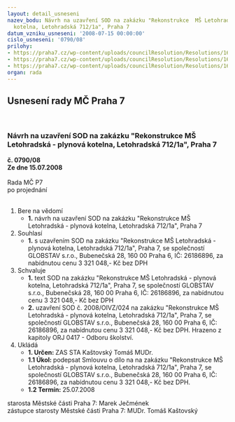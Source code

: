 ```yaml
---
layout: detail_usneseni
nazev_bodu: Návrh na uzavření SOD na zakázku "Rekonstrukce  MŠ Letohradská - plynová
  kotelna, Letohradská 712/1a", Praha 7
datum_vzniku_usneseni: '2008-07-15 00:00:00'
cislo_usneseni: '0790/08'
prilohy:
- https://praha7.cz/wp-content/uploads/councilResolution/Resolutions/16983/29-n%c3%a1vrh_sod.doc
- https://praha7.cz/wp-content/uploads/councilResolution/Resolutions/16983/29-letohradsk%c3%a1_kotelna.xls
- https://praha7.cz/wp-content/uploads/councilResolution/Resolutions/16983/29-popt%c3%a1vka.doc
organ: rada
---
```

<div id="ucUsn_pList" class="usn">
	<span><h2>Usnesení rady MČ Praha 7 </h2>
<br></span><div class="standBody">
<span><h3>Návrh na uzavření SOD na zakázku "Rekonstrukce  MŠ Letohradská - plynová kotelna, Letohradská 712/1a", Praha 7</h3></span><div class="center">
		<strong>č. 0790/08</strong><br>
	</div>
<div class="center">
		<strong>Ze dne 15.07.2008</strong><br><br>
	</div>Rada MČ P7<br> po projednání<br><br><ol>
<li>Bere na vědomí<ul><li>
<strong>1.</strong> návrh na uzavření SOD na zakázku "Rekonstrukce  MŠ Letohradská - plynová kotelna, Letohradská 712/1a", Praha 7</li></ul>
</li>
<li>Souhlasí<ul><li>
<strong>1.</strong> s uzavřením SOD na zakázku "Rekonstrukce  MŠ Letohradská - plynová kotelna, Letohradská 712/1a", Praha 7, se společností GLOBSTAV s.r.o., Bubenečská 28, 160 00 Praha 6, IČ: 26186896, za nabídnutou cenu 3 321 048,- Kč  bez DPH</li></ul>
</li>
<li>Schvaluje<ul>
<li>
<strong>1.</strong> text SOD  na zakázku "Rekonstrukce  MŠ Letohradská - plynová kotelna, Letohradská 712/1a", Praha 7, se společností GLOBSTAV s.r.o., Bubenečská 28, 160 00 Praha 6, IČ: 26186896, za nabídnutou cenu 3 321 048,- Kč  bez DPH</li>
<li>
<strong>2.</strong> uzavření SOD č. 2008/OIVZ/024 na zakázku "Rekonstrukce  MŠ Letohradská - plynová kotelna, Letohradská 712/1a", Praha 7, se společností GLOBSTAV s.r.o., Bubenečská 28, 160 00 Praha 6, IČ: 26186896, za nabídnutou cenu 3 321 048,- Kč  bez DPH. Hrazeno z kapitoly ORJ 0417 - Odboru školství.</li>
</ul>
</li>
<li>Ukládá<ul>
<li>
<strong>1. Určen: </strong>ZAS STA Kaštovský Tomáš MUDr.</li>
<li>
<strong>1.1 Úkol: </strong>podepsat Smlouvu o dílo na na zakázku "Rekonstrukce  MŠ Letohradská - plynová kotelna, Letohradská 712/1a", Praha 7, se společností GLOBSTAV s.r.o., Bubenečská 28, 160 00 Praha 6, IČ: 26186896, za nabídnutou cenu 3 321 048,- Kč  bez DPH.</li>
<li>
<strong>1.2 Termín: </strong>25.07.2008</li>
</ul>
</li>
</ol>starosta Městské části Praha 7: Marek Ječmének<br>zástupce starosty Městské části Praha 7: MUDr. Tomáš Kaštovský 
</div>
</div>